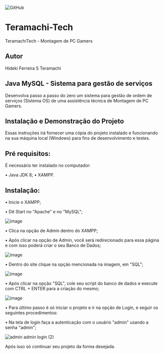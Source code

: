 ![GitHub](https://img.shields.io/github/license/hidekibtw/Teramachi-Tech)

# Teramachi-Tech
TeramachiTech - Montagem de PC Gamers

## Autor
Hideki Ferreira S Teramachi

## Java MySQL - Sistema para gestão de serviços
Desenvolva passo a passo do zero um sistema para gestão de ordem de serviços (Sistema OS) de uma assistência técnica de Montagem de PC Gamers.

## Instalação e Demonstração do Projeto
Essas instruções irá fornecer uma cópia do projeto instalado e funcionando na sua máquina local (Windows) para fins de desenvolvimento e testes.

## Pré requisitos:
É necessário ter instalado no computador:

• Java JDK 8;
• XAMPP.

## Instalação:
• Inicie o XAMPP;

• Dê Start no "Apache" e no "MySQL";

![image](https://github.com/hidekibtw/Teramachi-Tech/assets/104094361/d2a10a69-a0d3-4b24-bbc0-5b46d81edefc)

• Clica na opção de Admin dentro do XAMPP;

• Após clicar na opção de Admin, você será redirecionado para essa página e com isso poderá criar o seu Banco de Dados;

![image](https://github.com/hidekibtw/Teramachi-Tech/assets/104094361/8bf596fa-ec48-4e4b-9570-7de41d342206)

• Dentro do site clique na opção mencionada na imagem, em "SQL";

![image](https://github.com/hidekibtw/Teramachi-Tech/assets/104094361/e2fc5bf6-7250-4f23-a095-441d769e2ffc)

• Após clicar na opção "SQL", cole seu script do banco de dados e execute com CTRL + ENTER para a criação do mesmo;

![image](https://github.com/hidekibtw/Teramachi-Tech/assets/104094361/18351de7-b095-40cf-b02b-584b59b66b83)

• Para último passo é só iniciar o projeto e ir na opção de Login, e seguir os seguintes procedimentos:

• Na tela de login faça a autenticação com o usuário "admin" usando a senha "admin";

![admin admin login (2)](https://github.com/hidekibtw/Teramachi-Tech/assets/104094361/1adb7c46-e2ff-4667-bb33-0126e4168372)

Após isso só continuar seu projeto da forma desejada.







